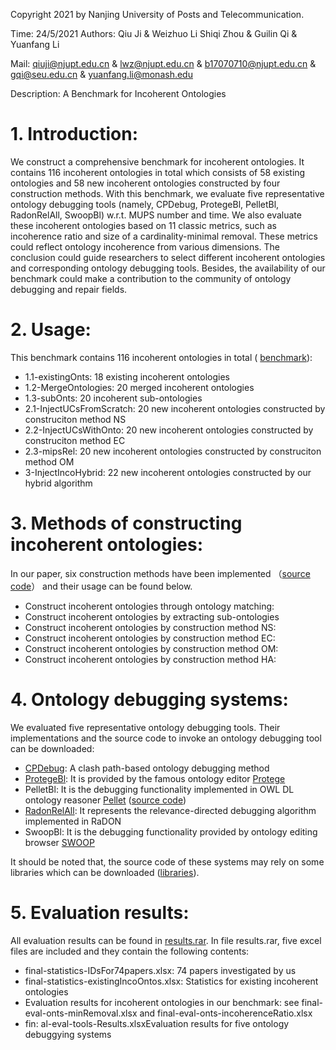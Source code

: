 Copyright 2021 by Nanjing University of Posts and
Telecommunication. 

Time: 24/5/2021  Authors:  Qiu Ji & Weizhuo Li Shiqi Zhou & Guilin Qi & Yuanfang Li

Mail: qiuji@njupt.edu.cn & lwz@njupt.edu.cn & b17070710@njupt.edu.cn & gqi@seu.edu.cn & yuanfang.li@monash.edu

Description: A Benchmark for Incoherent Ontologies


# 1. Introduction:
We construct a comprehensive  benchmark for incoherent ontologies. It contains 116 incoherent ontologies in total which consists of 58 existing ontologies and 58 new incoherent ontologies constructed by four construction methods. With this benchmark, we evaluate five representative ontology debugging tools (namely, CPDebug, ProtegeBl, PelletBl, RadonRelAll, SwoopBl) w.r.t. MUPS number and time. We also evaluate these incoherent ontologies based on 11 classic metrics, such as incoherence ratio and size of a cardinality-minimal removal. These metrics could reflect ontology incoherence from various dimensions. The conclusion could guide researchers to select different incoherent ontologies and corresponding ontology debugging tools.  Besides, the availability of our benchmark could make a contribution to the community of ontology debugging and repair fields.



# 2. Usage:
This benchmark contains 116 incoherent ontologies in total ( [benchmark](https://github.com/QiuJi345/IncOntologyBenchmark/tree/main/data)): 
- 1.1-existingOnts: 18 existing incoherent ontologies
- 1.2-MergeOntologies: 20 merged incoherent ontologies
- 1.3-subOnts: 20 incoherent sub-ontologies
- 2.1-InjectUCsFromScratch: 20 new incoherent ontologies constructed by construciton method NS
- 2.2-InjectUCsWithOnto: 20 new incoherent ontologies constructed by construciton method EC
- 2.3-mipsRel: 20 new incoherent ontologies constructed by construciton method OM
- 3-InjectIncoHybrid:  22 new incoherent ontologies constructed by our hybrid algorithm


# 3. Methods of constructing incoherent ontologies:
In our paper, six construction methods have been implemented （[source code](https://github.com/QiuJi345/IncOntologyBenchmark/blob/main/javaSource/radon20210528.rar)） and their usage can be found below.
- Construct incoherent ontologies through ontology matching:
- Construct incoherent ontologies by extracting sub-ontologies
- Construct incoherent ontologies by construction method NS:
- Construct incoherent ontologies by construction method EC:
- Construct incoherent ontologies by construction method OM:
- Construct incoherent ontologies by construction method HA:


# 4. Ontology debugging systems:
We evaluated five representative ontology debugging tools. Their implementations and the source code to invoke an ontology debugging tool can be downloaded:
- [CPDebug](http://www.zhyweb.cn/cpdebrep/index.php): A clash path-based ontology debugging method
- [ProtegeBl](https://github.com/QiuJi345/IncOntologyBenchmark/blob/main/javaSource/protegeDebug20210528.rar): It is provided by the famous ontology editor [Protege](https://protege.stanford.edu/) 
- PelletBl: It is the debugging functionality implemented in OWL DL ontology reasoner [Pellet]( https://github.com/ignazio1977/pellet) ([source code]())
- [RadonRelAll](https://github.com/QiuJi345/IncOntologyBenchmark/blob/main/javaSource/radon20210528.rar): It represents the relevance-directed debugging algorithm  implemented in RaDON
- SwoopBl: It is the debugging functionality provided by ontology editing browser [SWOOP]( https://github.com/ronwalf/swoop) 

It should be noted that, the source code of these systems may rely on some libraries which can be downloaded ([libraries](https://github.com/QiuJi345/IncOntologyBenchmark/blob/main/libs20210528.rar)).


# 5. Evaluation results:
All evaluation results can be found in [results.rar](https://github.com/QiuJi345/IncOntologyBenchmark/blob/main/results.rar). In file results.rar, five excel files are included and they contain the following contents:
- final-statistics-IDsFor74papers.xlsx: 74 papers investigated by us
- final-statistics-existingIncoOntos.xlsx: Statistics for existing incoherent ontologies
- Evaluation results for incoherent ontologies in our benchmark: see final-eval-onts-minRemoval.xlsx and final-eval-onts-incoherenceRatio.xlsx
- fin: al-eval-tools-Results.xlsxEvaluation results for five ontology debuggying systems
